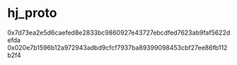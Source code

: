 # hj_proto
0x7d73ea2e5d6caefed8e2833bc9860927e43727ebcdfed7623ab9faf5622defda
0x020e7b1596b12a972943adbd9cfcf7937ba89399098453cbf27ee86fb112b2f4